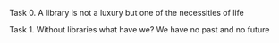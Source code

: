 Task 0. A library is not a luxury but one of the necessities of life                                                                                                 

Task 1. Without libraries what have we? We have no past and no future
